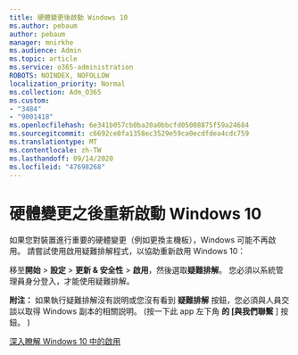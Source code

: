 ```yaml
---
title: 硬體變更後啟動 Windows 10
ms.author: pebaum
author: pebaum
manager: mnirkhe
ms.audience: Admin
ms.topic: article
ms.service: o365-administration
ROBOTS: NOINDEX, NOFOLLOW
localization_priority: Normal
ms.collection: Adm_O365
ms.custom:
- "3484"
- "9001418"
ms.openlocfilehash: 6e341b057cb0ba20a0bbcfd05008875f59a24684
ms.sourcegitcommit: c6692ce0fa1358ec3529e59ca0ecdfdea4cdc759
ms.translationtype: MT
ms.contentlocale: zh-TW
ms.lasthandoff: 09/14/2020
ms.locfileid: "47698268"
---
```

# <a name="reactivating-windows-10-after-a-hardware-change"></a>硬體變更之後重新啟動 Windows 10

如果您對裝置進行重要的硬體變更（例如更換主機板），Windows 可能不再啟用。 請嘗試使用啟用疑難排解程式，以協助重新啟用 Windows 10：

移至**開始**  >  **設定**  >  **更新 & 安全性**  >  **啟用**，然後選取**疑難排解**。 您必須以系統管理員身分登入，才能使用疑難排解。

**附注：** 如果執行疑難排解沒有説明或您沒有看到 **疑難排解** 按鈕，您必須與人員交談以取得 Windows 副本的相關説明。  (按一下此 app 左下角 **的 [與我們聯繫** ] 按鈕。 ) 

[深入瞭解 Windows 10 中的啟用](https://support.microsoft.com/help/12440/windows-10-activate)
